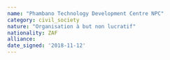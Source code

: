 ```yaml
---
name: "Phambano Technology Development Centre NPC"
category: civil_society
nature: "Organisation à but non lucratif"
nationality: ZAF
alliance: 
date_signed: '2018-11-12'
---
```

    